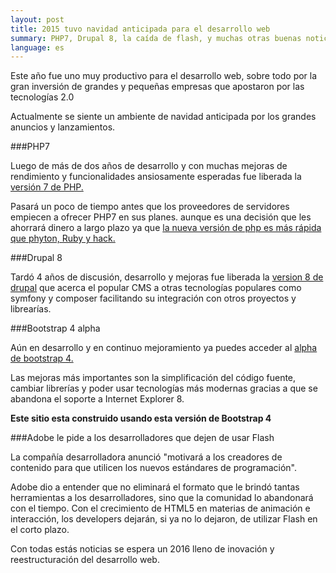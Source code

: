 ```yaml
---
layout: post
title: 2015 tuvo navidad anticipada para el desarrollo web
summary: PHP7, Drupal 8, la caída de flash, y muchas otras buenas noticias a finales del 2015.
language: es
---
```


Este año fue uno muy productivo para el desarrollo web, sobre todo por la gran inversión de grandes y pequeñas empresas que apostaron por las tecnologías 2.0

Actualmente se siente un ambiente de navidad anticipada por los grandes anuncios y lanzamientos.

###PHP7

Luego de más de dos años de desarrollo y con muchas mejoras de rendimiento y funcionalidades ansiosamente esperadas fue liberada la [versión 7 de PHP.](http://php.net/archive/2015.php#id2015-12-03-1)

Pasará un poco de tiempo antes que los proveedores de servidores empiecen a ofrecer PHP7 en sus planes. aunque es una decisión que les ahorrará dinero a largo plazo ya que [la nueva versión de php es más rápida que phyton, Ruby y hack.](http://benchmarksgame.alioth.debian.org/u64q/php.html)

###Drupal 8

Tardó 4 años de discusión, desarrollo y mejoras fue liberada la [version 8 de drupal](https://www.drupal.org/news/drupal-8.0.0-released) que acerca el popular CMS a otras tecnologías populares como symfony y composer facilitando su integración con otros proyectos y librearías.

###Bootstrap 4 alpha

Aún en desarrollo y en continuo mejoramiento ya puedes acceder al [alpha de bootstrap 4.](http://blog.getbootstrap.com/2015/08/19/bootstrap-4-alpha/)

Las mejoras más	importantes son la simplificación del código fuente, cambiar librerías y poder usar tecnologías más modernas gracias a que se abandona el soporte a Internet Explorer 8.

**Este sitio esta construido usando esta versión de Bootstrap 4**

###Adobe le pide a los desarrolladores que dejen de usar Flash

La compañía desarrolladora anunció "motivará a los creadores de contenido para que utilicen los nuevos estándares de programación".

Adobe dio a entender que no eliminará el formato que le brindó tantas herramientas a los desarrolladores, sino que la comunidad lo abandonará con el tiempo. Con el crecimiento de HTML5 en materias de animación e interacción, los developers dejarán, si ya no lo dejaron, de utilizar Flash en el corto plazo.

Con todas estás noticias se espera un 2016 lleno de inovación y reestructuración del desarrollo web.
